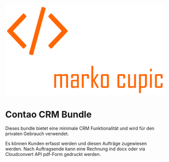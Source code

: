 ![Alt text](src/Resources/public/logo.png?raw=true "logo")


# Contao CRM Bundle
Dieses bundle bietet eine minimale CRM Funktionalität und wird für den privaten Gebrauch verwendet. 

Es können Kunden erfasst werden und diesen Aufträge zugewiesen werden. 
Nach Auftragsende kann eine Rechnung ind docx oder via Cloudconvert API pdf-Form gedruckt werden. 


